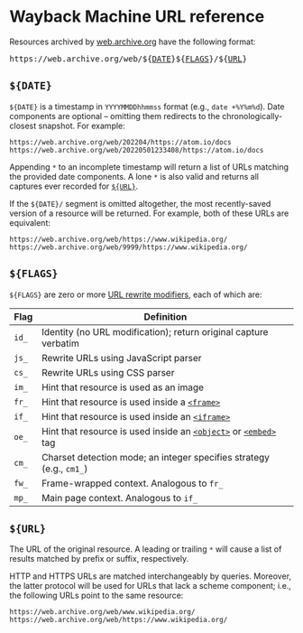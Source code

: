 Wayback Machine URL reference
================================================================================
Resources archived by [web.archive.org][] have the following format:

<pre>https://web.archive.org/web/${<a
href="#date">DATE</a>}${<a
href="#flags">FLAGS</a>}/${<a
href="#url">URL</a>}</pre>


<a name="date">`${DATE}`</a>
--------------------------------------------------------------------------------
`${DATE}` is a timestamp in `YYYYMMDDhhmmss` format (e.g., `date +%Y%m%d`). Date
components are optional – omitting them redirects to the chronologically-closest
snapshot. For example:

	https://web.archive.org/web/202204/https://atom.io/docs
	https://web.archive.org/web/20220501233408/https://atom.io/docs

Appending `*` to an incomplete timestamp will return a list of URLs matching the
provided date components. A lone `*` is also valid and returns all captures ever
recorded for [`${URL}`](#url).

If the `${DATE}/` segment is omitted altogether, the most recently-saved version
of a resource will be returned. For example, both of these URLs are equivalent:

	https://web.archive.org/web/https://www.wikipedia.org/
	https://web.archive.org/web/9999/https://www.wikipedia.org/


<a name="flags">`${FLAGS}`</a>
--------------------------------------------------------------------------------
`${FLAGS}` are zero or more [URL rewrite modifiers][1], each of which are:

<!----------------------------------------------------------------------------->
| Flag  | Definition                                                           |
|-------|----------------------------------------------------------------------|
| `id_` | Identity (no URL modification); return original capture verbatim     |
| `js_` | Rewrite URLs using JavaScript parser                                 |
| `cs_` | Rewrite URLs using CSS parser                                        |
| `im_` | Hint that resource is used as an image                               |
| `fr_` | Hint that resource is used inside a [`<frame>`]                      |
| `if_` | Hint that resource is used inside an [`<iframe>`]                    |
| `oe_` | Hint that resource is used inside an [`<object>`] or [`<embed>`] tag |
| `cm_` | Charset detection mode; an integer specifies strategy (e.g., `cm1_`) |
| `fw_` | Frame-wrapped context. Analogous to `fr_`                            |
| `mp_` | Main page context. Analogous to `if_`                                |
<!----------------------------------------------------------------------------->


<a name="url">`${URL}`</a>
--------------------------------------------------------------------------------
The URL of the original resource. A leading or trailing `*` will cause a list of
results matched by prefix or suffix, respectively.

HTTP and HTTPS URLs are matched interchangeably by queries. Moreover, the latter
protocol will be used for URLs that lack a scheme component; i.e., the following
URLs point to the same resource:

	https://web.archive.org/web/www.wikipedia.org/
	https://web.archive.org/web/https://www.wikipedia.org/


<!-- Referenced Links --------------------------------------------------------->
[`<embed>`]:  https://mdn.io/HTML/embed
[`<frame>`]:  https://mdn.io/HTML/frame
[`<iframe>`]: https://mdn.io/HTML/iframe
[`<object>`]: https://mdn.io/HTML/object
[web.archive.org]: https://web.archive.org/
[1]: http://pywb.readthedocs.io/en/docs/manual/rewriter.html#urlrewrite-type-mod
